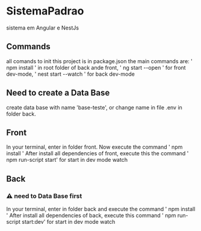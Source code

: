 # SistemaPadrao
 sistema em Angular e NestJs

## Commands
 all comands to init this project is in package.json
 the main commands are: 
 ' npm install ' in root folder of back ande front,
 ' ng start --open ' for front dev-mode,
 ' nest start --watch ' for back dev-mode

## Need to create a Data Base
 create data base with name 'base-teste', or change name in file .env in folder back.

## Front
 In your terminal, enter in folder front. Now execute the command ' npm install '
 After install all dependencies of front, execute this the command ' npm run-script start' for start in dev mode watch

 ## Back
 ### :warning: need to Data Base first
 In your terminal, enter in folder back and execute the command ' npm install '
 After install all dependencies of back, execute this command ' npm run-script start:dev' for start in dev mode watch
